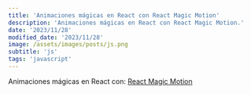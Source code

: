```yaml
---
title: 'Animaciones mágicas en React con React Magic Motion'
description: 'Animaciones mágicas en React con React Magic Motion.'
date: '2023/11/28'
modified_date: '2023/11/28'
image: /assets/images/posts/js.png
subtitle: 'js'
tags: 'javascript'
---
```


Animaciones mágicas en React con: [React Magic Motion](https://www.react-magic-motion.com/)
